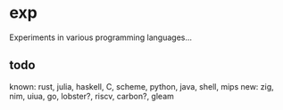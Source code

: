 # exp
Experiments in various programming languages...

## todo
known: rust, julia, haskell, C, scheme, python, java, shell, mips
new: zig, nim, uiua, go, lobster?, riscv, carbon?, gleam
